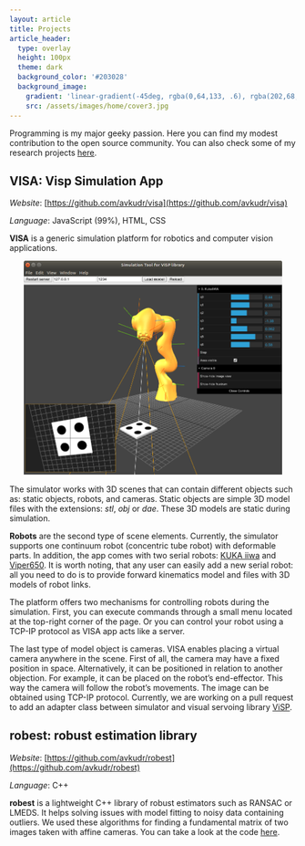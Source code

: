 ```yaml
---
layout: article
title: Projects
article_header:
  type: overlay
  height: 100px
  theme: dark
  background_color: '#203028'
  background_image:
    gradient: 'linear-gradient(-45deg, rgba(0,64,133, .6), rgba(202,68,235, .4))'
    src: /assets/images/home/cover3.jpg
---
```


Programming is my major geeky passion. Here you can find my modest contribution to the open source community. You can also check some of my research projects [here](https://avkudr.github.io/portfolio).

## VISA: Visp Simulation App

*Website*: [https://github.com/avkudr/visa](https://github.com/avkudr/visa)

*Language*: JavaScript (99%), HTML, CSS

**VISA** is a generic simulation platform for robotics and computer vision applications.

<div style="text-align:center"><img src="/assets/images/projects/visa_screenshot.png" alt="VISA screenshot" style="width: 90%"></div>

The simulator works with 3D scenes that can contain different objects such as: static objects, robots, and cameras. Static objects are simple 3D model files with the extensions: *stl*, *obj* or *dae*. These 3D models are static during simulation.

**Robots** are the second type of scene elements. Currently, the simulator supports one continuum robot (concentric tube robot) with deformable parts. In addition, the app comes with two serial robots: [KUKA iiwa](https://www.kuka.com/en-de/products/robot-systems/industrial-robots/lbr-iiwa) and [Viper650](http://www.ia.omron.com/products/family/3519/). It is worth noting, that any user can easily add a new serial robot: all you need to do is to provide forward kinematics model and files with 3D models of robot links.

The platform offers two mechanisms for controlling robots during the simulation. First, you can execute commands through a small menu located at the top-right corner of the page. Or you can control your robot using a TCP-IP protocol as VISA app acts like a server.

The last type of model object is cameras. VISA enables placing a virtual camera anywhere in the scene. First of all, the camera may have a fixed position in space. Alternatively, it can be positioned in relation to another objection. For example, it can be placed on the robot’s end-effector. This way the camera will follow the robot’s movements. The image can be obtained using TCP-IP protocol. Currently, we are working on a pull request to add an adapter class between simulator and visual servoing library [ViSP](https://visp.inria.fr/en/).

## robest: robust estimation library

*Website*: [https://github.com/avkudr/robest](https://github.com/avkudr/robest)

*Language*: C++

**robest** is a lightweight C++ library of robust estimators such as RANSAC or LMEDS. It helps solving issues with model fitting to noisy data containing outliers. We used these algorithms for finding a fundamental matrix of two images taken with affine cameras. You can take a look at the code [here](https://github.com/avkudr/affine-rectification).